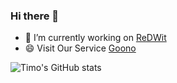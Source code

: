 ### Hi there 👋

<!--
**kingworm/kingworm** is a ✨ _special_ ✨ repository because its `README.md` (this file) appears on your GitHub profile.

Here are some ideas to get you started:

- 🔭 I’m currently working on ...
- 🌱 I’m currently learning ...
- 👯 I’m looking to collaborate on ...
- 🤔 I’m looking for help with ...
- 💬 Ask me about ...
- 📫 How to reach me: ...
- 😄 Pronouns: ...
- ⚡ Fun fact: ...
-->

- 🔭 I’m currently working on [ReDWit](https://redwit.io/) 
- 😄 Visit Our Service [Goono](https://www.goono.so)

![Timo's GitHub stats](https://github-readme-stats.vercel.app/api?username=kingworm&count_private=true&show_icons=true&theme=radical)
